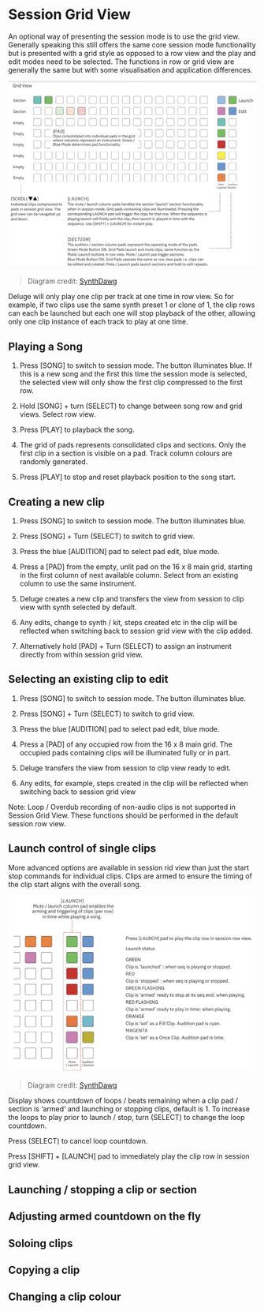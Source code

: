# Session Grid View

An optional way of presenting the session mode is to use the grid view. Generally speaking this still offers the same core session mode functionality but is presented with a grid style as opposed to a row view and the play and edit modes need to be selected. The functions in row or grid view are generally the same but with some visualisation and application differences. 

![An image of the session grid view](../../../../images/session-grid-view-detailed.png "Synthstrom Deluge Session Grid View")
> Diagram credit: [SynthDawg](https://www.synthdawg.com)

Deluge will only play one clip per track at one time in row view. So for example, if two clips use the same synth preset 1 or clone of 1, the clip rows can each be launched but each one will stop playback of the other, allowing only one clip instance of each track to play at one time.

## Playing a Song

1. Press [SONG] to switch to session mode. The button illuminates blue. If this is a new song and the first this time the session mode is selected, the selected view will only show the first clip compressed to the first row.

1. Hold [SONG] + turn (SELECT) to change between song row and grid views. Select row view.

1. Press [PLAY] to playback the song.

1. The grid of pads represents consolidated clips and sections. Only the first clip in a section is visible on a pad. Track column colours are randomly generated.

1. Press [PLAY] to stop and reset playback position to the song start.

## Creating a new clip

1. Press [SONG] to switch to session mode. The button illuminates blue. 

1. Press [SONG] + Turn (SELECT) to switch to grid view.

1. Press the blue [AUDITION] pad to select pad edit, blue mode.

1. Press a [PAD] from the empty, unlit pad on the 16 x 8 main grid, starting in the first column of next available column. Select from an existing column to use the same instrument.

1. Deluge creates a new clip and transfers the view from session to clip view with synth selected by default.

1. Any edits, change to synth / kit, steps created etc in the clip will be reflected when switching back to session grid view with the clip added.

1. Alternatively hold [PAD] + Turn (SELECT) to assign an instrument directly from within session grid view.

## Selecting an existing clip to edit

1. Press [SONG] to switch to session mode. The button illuminates blue. 

1. Press [SONG] + Turn (SELECT) to switch to grid view.

1. Press the blue [AUDITION] pad to select pad edit, blue mode.

1. Press a [PAD] of any occupied row from the 16 x 8 main grid. The occupied pads containing clips will be illuminated fully or in part.

1. Deluge transfers the view from session to clip view ready to edit.

1. Any edits, for example, steps created in the clip will be reflected when switching back to session grid view

Note: Loop / Overdub recording of non-audio clips is not supported in Session Grid View. These functions should be performed in the default session row view.

## Launch control of single clips

More advanced options are available in session rid view than just the start stop commands for individual clips. Clips are armed to ensure the timing of the clip start aligns with the overall song.

![An image of the session grid view launch pads](../../../../images/session-row-view-launch-pads.png "Synthstrom Deluge Session Grid View Launch Pads")
> Diagram credit: [SynthDawg](https://www.synthdawg.com)

Display shows countdown of loops / beats remaining when a clip pad / section is ‘armed’ and launching or stopping clips, default is 1. To increase the loops to play prior to launch / stop, turn (SELECT) to change the loop countdown.

Press (SELECT) to cancel loop countdown.

Press [SHIFT] + [LAUNCH] pad to immediately play the clip row in session grid view.

## Launching / stopping a clip or section

## Adjusting armed countdown on the fly

## Soloing clips

## Copying a clip

## Changing a clip colour